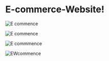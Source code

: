 # E-commerce-Website!

![E commence ](https://github.com/user-attachments/assets/d986e38a-1fbe-4fa8-bcdd-d9e2ad3e723b)





![E commence](https://github.com/user-attachments/assets/50506ee8-5aa6-4747-83f7-87aad916dc74)





![E commmence](https://github.com/user-attachments/assets/85cfb802-66b7-4843-9ab4-875e4f5d981e)





![EWcommence](https://github.com/user-attachments/assets/982b111a-bb57-4cd6-a518-8ad54c3196e5)



